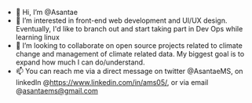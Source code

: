 - 👋 Hi, I’m @Asantae
- 👀 I’m interested in front-end web development and UI/UX design. Eventually, I'd like to branch out and start taking part in Dev Ops while learning linux
- 💞️ I’m looking to collaborate on open source projects related to climate change and management of climate related data. My biggest goal is to expand how much I can do/understand.
- 📫 You can reach me via a direct message on twitter @AsantaeMS, on linkedIn @https://www.linkedin.com/in/ams05/,
or via email @asantaems@gmail.com
